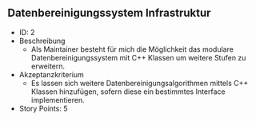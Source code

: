## Datenbereinigungssystem Infrastruktur
- ID: 2
- Beschreibung
    - Als Maintainer besteht für mich die Möglichkeit das modulare Datenbereinigungssystem mit C++ Klassen um weitere Stufen zu erweitern.
- Akzeptanzkriterium
    - Es lassen sich weitere Datenbereinigungsalgorithmen mittels C++ Klassen hinzufügen, sofern diese ein bestimmtes Interface implementieren.
- Story Points: 5
